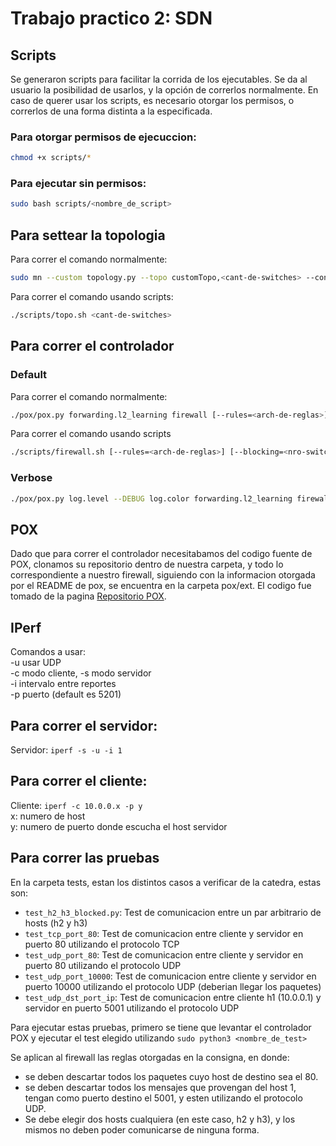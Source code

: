 # Trabajo practico 2: SDN
## Scripts
Se generaron scripts para facilitar la corrida de los ejecutables. Se da al usuario la posibilidad de usarlos, y la opción de correrlos normalmente. En caso de querer usar los scripts, es necesario otorgar los permisos, o correrlos de una forma distinta a la especificada.

### Para otorgar permisos de ejecuccion:
```bash
chmod +x scripts/*
```

### Para ejecutar sin permisos:
```bash 
sudo bash scripts/<nombre_de_script>
```
## Para settear la topologia
Para correr el comando normalmente:
```bash
sudo mn --custom topology.py --topo customTopo,<cant-de-switches> --controller=remote,ip=127.0.0.1,port=6633
```
Para correr el comando usando scripts:
```bash
./scripts/topo.sh <cant-de-switches>
```
## Para correr el controlador
### Default
Para correr el comando normalmente:
```bash
./pox/pox.py forwarding.l2_learning firewall [--rules=<arch-de-reglas>] [--blocking=<nro-switch-bloqueante>]
```
Para correr el comando usando scripts
```bash
./scripts/firewall.sh [--rules=<arch-de-reglas>] [--blocking=<nro-switch-bloqueante>]
```

### Verbose 
```bash
./pox/pox.py log.level --DEBUG log.color forwarding.l2_learning firewall [--rules=`<path al archivo de reglas>`] [--blocking=`<numero de switch bloqueado>`]
```

## POX
Dado que para correr el controlador necesitabamos del codigo fuente de POX, clonamos su repositorio dentro de nuestra carpeta, y todo lo correspondiente a nuestro firewall, siguiendo con la informacion otorgada por el README de pox, se encuentra en la carpeta pox/ext. El codigo fue tomado de la pagina [ Repositorio POX](https://github.com/noxrepo/pox).

## IPerf
Comandos a usar:\
-u usar UDP\
-c modo cliente, -s modo servidor  
-i intervalo entre reportes \
-p puerto (default es 5201)

## Para correr el servidor:
Servidor: `iperf -s -u -i 1`

## Para correr el cliente:
Cliente:  `iperf -c 10.0.0.x -p y`\
x: numero de host\
y: numero de puerto donde escucha el host servidor

## Para correr las pruebas
En la carpeta tests, estan los distintos casos a verificar de la catedra, estas son:
* `test_h2_h3_blocked.py`: Test de comunicacion entre un par arbitrario de hosts (h2 y h3)
* `test_tcp_port_80`: Test de comunicacion entre cliente y servidor en puerto 80 utilizando el protocolo TCP
* `test_udp_port_80`: Test de comunicacion entre cliente y servidor en puerto 80 utilizando el protocolo UDP
* `test_udp_port_10000`: Test de comunicacion entre cliente y servidor en puerto 10000 utilizando el protocolo UDP (deberian llegar los paquetes)
* `test_udp_dst_port_ip`: Test de comunicacion entre cliente h1 (10.0.0.1) y servidor en puerto 5001 utilizando el protocolo UDP

Para ejecutar estas pruebas, primero se tiene que levantar el controlador POX y ejecutar el test elegido utilizando `sudo python3 <nombre_de_test>`

Se aplican al firewall las reglas otorgadas en la consigna, en donde:
* se deben descartar todos los paquetes cuyo host de destino sea el 80.
* se deben descartar todos los mensajes que provengan del host 1, tengan como puerto destino el 5001, y esten utilizando el protocolo UDP.
* Se debe elegir dos hosts cualquiera (en este caso, h2 y h3), y los mismos no deben poder comunicarse de ninguna forma.